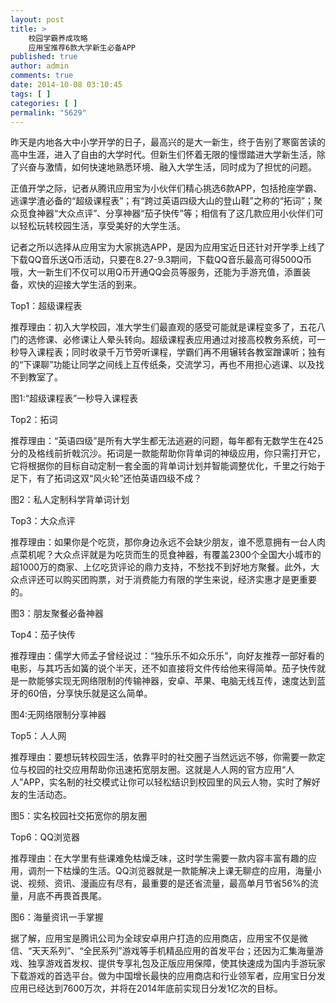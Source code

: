 ```yaml
---
layout: post
title: >
    校园学霸养成攻略
    应用宝推荐6款大学新生必备APP
published: true
author: admin
comments: true
date: 2014-10-08 03:10:45
tags: [ ]
categories: [ ]
permalink: "5629"
---
```

昨天是内地各大中小学开学的日子，最高兴的是大一新生，终于告别了寒窗苦读的高中生涯，进入了自由的大学时代。但新生们怀着无限的憧憬踏进大学新生活，除了兴奋与激情，如何快速地熟悉环境、融入大学生活，同时成为了担忧的问题。

正值开学之际，记者从腾讯应用宝为小伙伴们精心挑选6款APP，包括抢座学霸、逃课学渣必备的“超级课程表”；有“跨过英语四级大山的登山鞋”之称的“拓词”；聚众觅食神器“大众点评”、分享神器“茄子快传”等；相信有了这几款应用小伙伴们可以轻松玩转校园生活，享受美好的大学生活。

记者之所以选择从应用宝为大家挑选APP，是因为应用宝近日还针对开学季上线了下载QQ音乐送Q币活动，只要在8.27-9.3期间，下载QQ音乐最高可得500Q币哦，大一新生们不仅可以用Q币开通QQ会员等服务，还能为手游充值，添置装备，欢快的迎接大学生活的到来。

Top1：超级课程表

推荐理由：初入大学校园，准大学生们最直观的感受可能就是课程变多了，五花八门的选修课、必修课让人晕头转向。超级课程表应用通过对接高校教务系统，可一秒导入课程表；同时收录千万节旁听课程，学霸们再不用辗转各教室蹭课听；独有的“下课聊”功能让同学之间线上互传纸条，交流学习，再也不用担心逃课、以及找不到教室了。


  
图1:“超级课程表”一秒导入课程表

Top2：拓词

推荐理由：“英语四级”是所有大学生都无法逃避的问题，每年都有无数学生在425分的及格线前折戟沉沙。拓词是一款能帮助你背单词的神级应用，你只需打开它，它将根据你的目标自动定制一套全面的背单词计划并智能调整优化，千里之行始于足下，有了拓词这双“风火轮”还怕英语四级不成？


  
图2：私人定制科学背单词计划

Top3：大众点评

推荐理由：如果你是个吃货，那你身边永远不会缺少朋友，谁不愿意拥有一台人肉点菜机呢？大众点评就是为吃货而生的觅食神器，有覆盖2300个全国大小城市的超1000万的商家、上亿吃货评论的鼎力支持，不愁找不到好地方聚餐。此外，大众点评还可以购买团购票，对于消费能力有限的学生来说，经济实惠才是更重要的。


  
图3：朋友聚餐必备神器

Top4：茄子快传

推荐理由：儒学大师孟子曾经说过：“独乐乐不如众乐乐”，向好友推荐一部好看的电影，与其巧舌如簧的说个半天，还不如直接将文件传给他来得简单。茄子快传就是一款能够实现无网络限制的传输神器，安卓、苹果、电脑无线互传，速度达到蓝牙的60倍，分享快乐就是这么简单。


  
图4:无网络限制分享神器

Top5：人人网

推荐理由：要想玩转校园生活，依靠平时的社交圈子当然远远不够，你需要一款定位与校园的社交应用帮助你迅速拓宽朋友圈。这就是人人网的官方应用“人人”APP，实名制的社交模式让你可以轻松结识到校园里的风云人物，实时了解好友的生活动态。


  
图5：实名校园社交拓宽你的朋友圈

Top6：QQ浏览器

推荐理由：在大学里有些课难免枯燥乏味，这时学生需要一款内容丰富有趣的应用，调剂一下枯燥的生活。QQ浏览器就是一款能解决上课无聊症的应用，海量小说、视频、资讯、漫画应有尽有，最重要的是还省流量，最高单月节省56%的流量，月底不再畏首畏尾。


  
图6：海量资讯一手掌握

据了解，应用宝是腾讯公司为全球安卓用户打造的应用商店，应用宝不仅是微信、“天天系列”、“全民系列”游戏等手机精品应用的首发平台；还因为汇集海量游戏、独享游戏首发权、提供专享礼包及正版应用保障，使其快速成为国内手游玩家下载游戏的首选平台。做为中国增长最快的应用商店和行业领军者，应用宝日分发应用已经达到7600万次，并将在2014年底前实现日分发1亿次的目标。